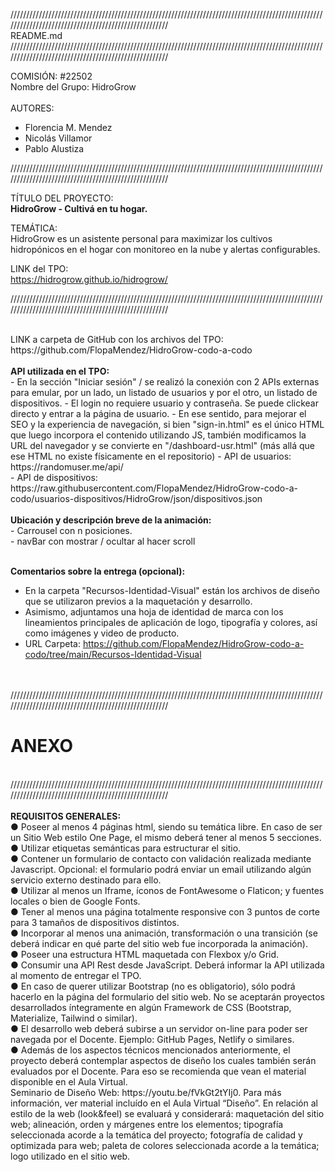 /////////////////////////////////////////////////////////////////////////////////////////////////////////////////////////////////////////////////////</br>
README.md</br>
/////////////////////////////////////////////////////////////////////////////////////////////////////////////////////////////////////////////////////</br>

COMISIÓN: #22502</br>
Nombre del Grupo: HidroGrow</br></br>
AUTORES: 
- Florencia M. Mendez</br>
- Nicolás Villamor</br>
- Pablo Alustiza</br>

/////////////////////////////////////////////////////////////////////////////////////////////////////////////////////////////////////////////////////</br>

TÍTULO DEL PROYECTO:</br> <b>HidroGrow - Cultivá en tu hogar.</b></br>

TEMÁTICA: </br>HidroGrow es un asistente personal para maximizar los cultivos hidropónicos en el hogar con monitoreo en la nube y alertas configurables.</br>

LINK del TPO:</br>
https://hidrogrow.github.io/hidrogrow/
</br>


/////////////////////////////////////////////////////////////////////////////////////////////////////////////////////////////////////////////////////</br>

</br>
LINK a carpeta de GitHub con los archivos del TPO:</br>
https://github.com/FlopaMendez/HidroGrow-codo-a-codo</br>

</br>
<b>API utilizada en el TPO:</b></br>
- En la sección "Iniciar sesión" / se realizó la conexión con 2 APIs externas para emular, por un lado, un listado de usuarios y por el otro, un listado de dispositivos.
- El login no requiere usuario y contraseña. Se puede clickear directo y entrar a la página de usuario.
- En ese sentido, para mejorar el SEO y la experiencia de navegación, si bien "sign-in.html" es el único HTML que luego incorpora el contenido utilizando JS, también modificamos la URL del navegador y se convierte en "/dashboard-usr.html" (más allá que ese HTML no existe físicamente en el repositorio)
- API de usuarios: https://randomuser.me/api/</br>
- API de dispositivos: https://raw.githubusercontent.com/FlopaMendez/HidroGrow-codo-a-codo/usuarios-dispositivos/HidroGrow/json/dispositivos.json</br>

</br>
<b>Ubicación y descripción breve de la animación:</b></br>
- Carrousel con n posiciones.</br>
- navBar con mostrar / ocultar al hacer scroll</br>
</br>

<b>Comentarios sobre la entrega (opcional):</b></br>
- En la carpeta "Recursos-Identidad-Visual" están los archivos de diseño que se utilizaron previos a la maquetación y desarrollo.
- Asimismo, adjuntamos una hoja de identidad de marca con los lineamientos principales de aplicación de logo, tipografía y colores, así como imágenes y video de producto.
- URL Carpeta: https://github.com/FlopaMendez/HidroGrow-codo-a-codo/tree/main/Recursos-Identidad-Visual

</br></br>
/////////////////////////////////////////////////////////////////////////////////////////////////////////////////////////////////////////////////////</br>
<h1>ANEXO</h1></br>
/////////////////////////////////////////////////////////////////////////////////////////////////////////////////////////////////////////////////////</br>
</br>
<b>REQUISITOS GENERALES:</b></br>
● Poseer al menos 4 páginas html, siendo su temática libre. En caso de ser un Sitio Web estilo One Page, el mismo deberá tener al menos 5 secciones. </br>
● Utilizar etiquetas semánticas para estructurar el sitio. </br>
● Contener un formulario de contacto con validación realizada mediante Javascript. Opcional: el formulario podrá enviar un email utilizando algún servicio externo destinado para ello. </br>
● Utilizar al menos un Iframe, íconos de FontAwesome o Flaticon; y fuentes locales o bien de Google Fonts. </br>
● Tener al menos una página totalmente responsive con 3 puntos de corte para 3 tamaños de dispositivos distintos. </br>
● Incorporar al menos una animación, transformación o una transición (se deberá indicar en qué parte del sitio web fue incorporada la animación). </br>
● Poseer una estructura HTML maquetada con Flexbox y/o Grid. </br>
● Consumir una API Rest desde JavaScript. Deberá informar la API utilizada al momento de entregar el TPO. </br>
● En caso de querer utilizar Bootstrap (no es obligatorio), sólo podrá hacerlo en la página del formulario del sitio web. No se aceptarán proyectos desarrollados íntegramente en algún Framework de CSS (Bootstrap, Materialize, Tailwind o similar). </br>
● El desarrollo web deberá subirse a un servidor on-line para poder ser navegada por el Docente. Ejemplo: GitHub Pages, Netlify o similares. </br>
● Además de los aspectos técnicos mencionados anteriormente, el proyecto deberá contemplar aspectos de diseño los cuales también serán evaluados por el Docente. Para eso se recomienda que vean el material disponible en el Aula Virtual. </br>
Seminario de Diseño Web: https://youtu.be/fVkGt2tYIj0. Para más información, ver material incluído en el Aula Virtual “Diseño”. En relación al estilo de la web (look&feel) se evaluará y considerará: maquetación del sitio web; alineación, orden y márgenes entre los elementos; tipografía seleccionada acorde a la temática del proyecto; fotografía de calidad y optimizada para web; paleta de colores seleccionada acorde a la temática; logo utilizado en el sitio web.
